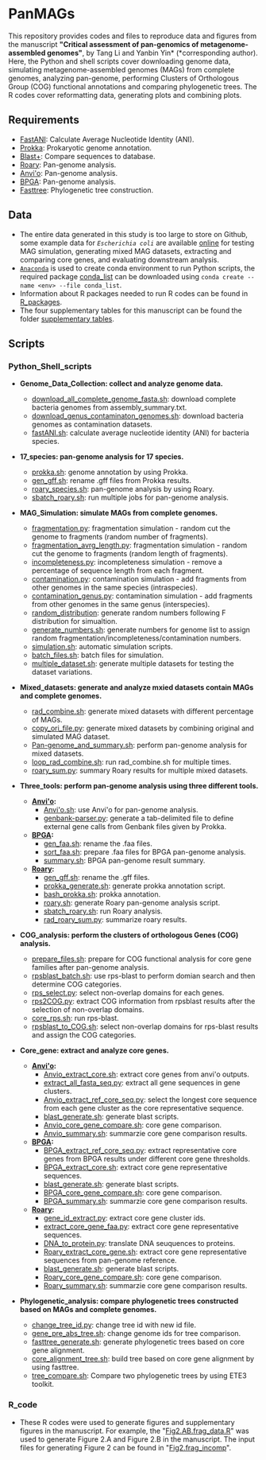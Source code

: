# PanMAGs
This repository provides codes and files to reproduce data and figures from the manuscript **"Critical assessment of pan-genomics of metagenome-assembled genomes"**, by Tang Li and Yanbin Yin* (*corresponding author). Here, the Python and shell scripts cover downloading genome data, simulating metagenome-assembled genomes (MAGs) from complete genomes, analyzing pan-genome, performing Clusters of Orthologous Group (COG) functional annotations and comparing phylogenetic trees. The R codes cover reformatting data, generating plots and combining plots. <br> 

## Requirements
* [FastANI](https://github.com/ParBLiSS/FastANI): Calculate Average Nucleotide Identity (ANI).
* [Prokka](https://github.com/tseemann/prokka): Prokaryotic genome annotation.
* [Blast+](https://github.com/ncbi/blast_plus_docs): Compare sequences to database.
* [Roary](https://github.com/sanger-pathogens/Roary): Pan-genome analysis.
* [Anvi'o](https://github.com/merenlab/anvio): Pan-genome analysis.
* [BPGA](https://github.com/jbadavis/bpga): Pan-genome analysis.
* [Fasttree](http://www.microbesonline.org/fasttree/): Phylogenetic tree construction.

## Data
* The entire data generated in this study is too large to store on Github, some example data for _`Escherichia coli`_ are available [online](https://bcb.unl.edu/PanMAGs/) for testing MAG simulation, generating mixed MAG datasets, extracting and comparing core genes, and evaluating downstream analysis.
* [`Anaconda`](https://www.anaconda.com/) is used to create conda environment to run Python scripts, the required package [conda_list](https://github.com/tli14/PanMAGs/blob/main/conda_list) can be downloaded using ```conda create --name <env> --file conda_list```.
* Information about R packages needed to run R codes can be found in [R_packages](https://github.com/tli14/PanMAGs/blob/main/R_packages).
* The four supplementary tables for this manuscript can be found the folder [supplementary tables](https://github.com/tli14/PanMAGs/tree/main/supplementary%20tables).

## Scripts
### Python_Shell_scripts
  - **Genome_Data_Collection: collect and analyze genome data.**
    - [download_all_complete_genome_fasta.sh](https://github.com/tli14/PanMAGs/blob/main/Python_Shell_scripts/1.Genome_Data_Collection/download_all_complete_genome_fasta.sh): download complete bacteria genomes from assembly_summary.txt.
    - [download_genus_contaminaton_genomes.sh](https://github.com/tli14/PanMAGs/blob/main/Python_Shell_scripts/1.Genome_Data_Collection/download_genus_contaminaton_genomes.sh): download bacteria genomes as contamination datasets.
    - [fastANI.sh](https://github.com/tli14/PanMAGs/blob/main/Python_Shell_scripts/1.Genome_Data_Collection/fastANI.sh): calculate average nucleotide identity (ANI) for bacteria species.<br> 

  - **17_species: pan-genome analysis for 17 species.**
    - [prokka.sh](https://github.com/tli14/PanMAGs/blob/main/Python_Shell_scripts/2.17_species/prokka.sh): genome annotation by using Prokka.
    - [gen_gff.sh](https://github.com/tli14/PanMAGs/blob/main/Python_Shell_scripts/2.17_species/gen_gff.sh): rename .gff files from Prokka results.
    - [roary_species.sh](https://github.com/tli14/PanMAGs/blob/main/Python_Shell_scripts/2.17_species/roary_species.sh): pan-genome analysis by using Roary.
    - [sbatch_roary.sh](https://github.com/tli14/PanMAGs/blob/main/Python_Shell_scripts/2.17_species/sbatch_roary.sh): run multiple jobs for pan-genome analysis.<br> 

  - **MAG_Simulation: simulate MAGs from complete genomes.**
    - [fragmentation.py](https://github.com/tli14/PanMAGs/blob/main/Python_Shell_scripts/3.MAG_Simulation/fragmentation.py): fragmentation simulation - random cut the genome to fragments (random number of fragments).
    - [fragmentation_avrg_length.py](https://github.com/tli14/PanMAGs/blob/main/Python_Shell_scripts/3.MAG_Simulation/fragmentation_avrg_length.py): fragmentation simulation - random cut the genome to fragments (random length of fragments).
    - [incompleteness.py](https://github.com/tli14/PanMAGs/blob/main/Python_Shell_scripts/3.MAG_Simulation/incompleteness.py): incompleteness simulation - remove a percentage of sequence length from each fragment.
    - [contamination.py](https://github.com/tli14/PanMAGs/blob/main/Python_Shell_scripts/3.MAG_Simulation/contamination.py): contamination simulation - add fragments from other genomes in the same species (intraspecies).
    - [contamination_genus.py](https://github.com/tli14/PanMAGs/blob/main/Python_Shell_scripts/3.MAG_Simulation/contamination_genus.py): contamination simulation - add fragments from other genomes in the same genus (interspecies).
    - [random_distribution](https://github.com/tli14/PanMAGs/tree/main/Python_Shell_scripts/3.MAG_Simulation/random_distribution): generate random numbers following F distribution for simualtion. 
    - [generate_numbers.sh](https://github.com/tli14/PanMAGs/blob/main/Python_Shell_scripts/3.MAG_Simulation/generate_numbers.sh): generate numbers for genome list to assign random fragmentation/incompleteness/contamination numbers.
    - [simulation.sh](https://github.com/tli14/PanMAGs/blob/main/Python_Shell_scripts/3.MAG_Simulation/simulation.sh): automatic simulation scripts.
    - [batch_files.sh](https://github.com/tli14/PanMAGs/blob/main/Python_Shell_scripts/3.MAG_Simulation/batch_files.sh): batch files for simulation.
    - [multiple_dataset.sh](https://github.com/tli14/PanMAGs/blob/main/Python_Shell_scripts/3.MAG_Simulation/multiple_dataset.sh): generate multiple datasets for testing the dataset variations.<br> 

  - **Mixed_datasets: generate and analyze mxied datasets contain MAGs and complete genomes.**
    - [rad_combine.sh](https://github.com/tli14/PanMAGs/blob/main/Python_Shell_scripts/4.Mixed_datasets/rad_combine.sh): generate mixed datasets with different percentage of MAGs.
    - [copy_ori_file.py](https://github.com/tli14/PanMAGs/blob/main/Python_Shell_scripts/4.Mixed_datasets/copy_ori_file.py): generate mixed datasets by combining original and simulated MAG dataset.
    - [Pan-genome_and_summary.sh](https://github.com/tli14/PanMAGs/blob/main/Python_Shell_scripts/4.Mixed_datasets/Pan-genome_and_summary.sh): perform pan-genome analysis for mixed datasets.
    - [loop_rad_combine.sh](https://github.com/tli14/PanMAGs/blob/main/Python_Shell_scripts/4.Mixed_datasets/loop_rad_combine.sh): run rad_combine.sh for multiple times.
    - [roary_sum.py](https://github.com/tli14/PanMAGs/blob/main/Python_Shell_scripts/4.Mixed_datasets/roary_sum.py): summary Roary results for multiple mixed datasets.<br> 

  - **Three_tools: perform pan-genome analysis using three different tools.**
    - **[Anvi'o](https://github.com/tli14/PanMAGs/tree/main/Python_Shell_scripts/5.Three_tools/Anvi'o):**
      - [Anvi'o.sh](https://github.com/tli14/PanMAGs/blob/main/Python_Shell_scripts/5.Three_tools/Anvi'o/Anvi'o.sh): use Anvi'o for pan-genome analysis.
      - [genbank-parser.py](https://github.com/tli14/PanMAGs/blob/main/Python_Shell_scripts/5.Three_tools/Anvi'o/genbank-parser.py): generate a tab-delimited file to define external gene calls from Genbank files given by Prokka.
    - **[BPGA](https://github.com/tli14/PanMAGs/tree/main/Python_Shell_scripts/5.Three_tools/BPGA):**
      - [gen_faa.sh](https://github.com/tli14/PanMAGs/blob/main/Python_Shell_scripts/5.Three_tools/BPGA/gen_faa.sh): rename the .faa files.
      - [sort_faa.sh](https://github.com/tli14/PanMAGs/blob/main/Python_Shell_scripts/5.Three_tools/BPGA/sort_faa.sh): prepare .faa files for BPGA pan-genome analysis.
      - [summary.sh](https://github.com/tli14/PanMAGs/blob/main/Python_Shell_scripts/5.Three_tools/BPGA/summary.sh): BPGA pan-genome result summary.
    - **[Roary](https://github.com/tli14/PanMAGs/tree/main/Python_Shell_scripts/5.Three_tools/Roary):**
      - [gen_gff.sh](https://github.com/tli14/PanMAGs/blob/main/Python_Shell_scripts/5.Three_tools/Roary/gen_gff.sh): rename the .gff files.
      - [prokka_generate.sh](https://github.com/tli14/PanMAGs/blob/main/Python_Shell_scripts/5.Three_tools/Roary/prokka_generate.sh): generate prokka annotation script.
      - [bash_prokka.sh](https://github.com/tli14/PanMAGs/blob/main/Python_Shell_scripts/5.Three_tools/Roary/bash_prokka.sh): prokka annotation.
      - [roary.sh](https://github.com/tli14/PanMAGs/blob/main/Python_Shell_scripts/5.Three_tools/Roary/roary.sh): generate Roary pan-genome analysis script.
      - [sbatch_roary.sh](https://github.com/tli14/PanMAGs/blob/main/Python_Shell_scripts/5.Three_tools/Roary/sbatch_roary.sh): run Roary analysis.
      - [rad_roary_sum.py](https://github.com/tli14/PanMAGs/blob/main/Python_Shell_scripts/5.Three_tools/Roary/rad_roary_sum.py): summarize roary results.<br>

  - **COG_analysis: perform the clusters of orthologous Genes (COG) analysis.**
    - [prepare_files.sh](https://github.com/tli14/PanMAGs/blob/main/Python_Shell_scripts/6.COG_analysis/prepare_files.sh): prepare for COG functional analysis for core gene families after pan-genome analysis.
    - [rpsblast_batch.sh](https://github.com/tli14/PanMAGs/blob/main/Python_Shell_scripts/6.COG_analysis/rpsblast_batch.sh): use rps-blast to perform domian search and then determine COG categories.
    - [rps_select.py](https://github.com/tli14/PanMAGs/blob/main/Python_Shell_scripts/6.COG_analysis/rps_select.py): select non-overlap domains for each genes.
    - [rps2COG.py](https://github.com/tli14/PanMAGs/blob/main/Python_Shell_scripts/6.COG_analysis/rps2COG.py): extract COG information from rpsblast results after the selection of non-overlap domains.
    - [core_rps.sh](https://github.com/tli14/PanMAGs/blob/main/Python_Shell_scripts/6.COG_analysis/core_rps.sh): run rps-blast.
    - [rpsblast_to_COG.sh](https://github.com/tli14/PanMAGs/blob/main/Python_Shell_scripts/6.COG_analysis/rpsblast_to_COG.sh): select non-overlap domains for rps-blast results and assign the COG categories.<br>

  - **Core_gene: extract and analyze core genes.**
    - **[Anvi'o](https://github.com/tli14/PanMAGs/tree/main/Python_Shell_scripts/7.Core_gene/Anvi'o):**
      - [Anvio_extract_core.sh](https://github.com/tli14/PanMAGs/blob/main/Python_Shell_scripts/7.Core_gene/Anvi'o/Anvio_extract_core.sh): extract core genes from anvi'o outputs.
      - [extract_all_fasta_seq.py](https://github.com/tli14/PanMAGs/blob/main/Python_Shell_scripts/7.Core_gene/Anvi'o/extract_all_fasta_seq.py): extract all gene sequences in gene clusters.
      - [Anvio_extract_ref_core_seq.py](https://github.com/tli14/PanMAGs/blob/main/Python_Shell_scripts/7.Core_gene/Anvi'o/Anvio_extract_ref_core_seq.py): select the longest core sequence from each gene cluster as the core representative sequence.
      - [blast_generate.sh](https://github.com/tli14/PanMAGs/blob/main/Python_Shell_scripts/7.Core_gene/Anvi'o/blast_generate.sh): generate blast scripts.
      - [Anvio_core_gene_compare.sh](https://github.com/tli14/PanMAGs/blob/main/Python_Shell_scripts/7.Core_gene/Anvi'o/Anvio_core_gene_compare.sh): core gene comparison.
      - [Anvio_summary.sh](https://github.com/tli14/PanMAGs/blob/main/Python_Shell_scripts/7.Core_gene/Anvi'o/Anvio_summary.sh): summarzie core gene comparison results.
    - **[BPGA](https://github.com/tli14/PanMAGs/tree/main/Python_Shell_scripts/7.Core_gene/BPGA):**
      - [BPGA_extract_ref_core_seq.py](https://github.com/tli14/PanMAGs/blob/main/Python_Shell_scripts/7.Core_gene/BPGA/BPGA_extract_ref_core_seq.py): extract representative core genes from BPGA results under different core gene thresholds.
      - [BPGA_extract_core.sh](https://github.com/tli14/PanMAGs/blob/main/Python_Shell_scripts/7.Core_gene/BPGA/BPGA_extract_core.sh): extract core gene representative sequences.
      - [blast_generate.sh](https://github.com/tli14/PanMAGs/blob/main/Python_Shell_scripts/7.Core_gene/BPGA/blast_generate.sh): generate blast scripts.
      - [BPGA_core_gene_compare.sh](https://github.com/tli14/PanMAGs/blob/main/Python_Shell_scripts/7.Core_gene/BPGA/BPGA_core_gene_compare.sh): core gene comparison.
      - [BPGA_summary.sh](https://github.com/tli14/PanMAGs/blob/main/Python_Shell_scripts/7.Core_gene/BPGA/BPGA_summary.sh): summarzie core gene comparison results.
    - **[Roary](https://github.com/tli14/PanMAGs/tree/main/Python_Shell_scripts/7.Core_gene/Roary):**
      - [gene_id_extract.py](https://github.com/tli14/PanMAGs/blob/main/Python_Shell_scripts/7.Core_gene/Roary/gene_id_extract.py): extract core gene cluster ids.
      - [extract_core_gene_faa.py](https://github.com/tli14/PanMAGs/blob/main/Python_Shell_scripts/7.Core_gene/Roary/extract_core_gene_faa.py): extract core gene representative sequences.
      - [DNA_to_protein.py](https://github.com/tli14/PanMAGs/blob/main/Python_Shell_scripts/7.Core_gene/Roary/DNA_to_protein.py): translate DNA seuquences to proteins.
      - [Roary_extract_core_gene.sh](https://github.com/tli14/PanMAGs/blob/main/Python_Shell_scripts/7.Core_gene/Roary/Roary_extract_core_gene.sh): extract core gene representative sequences from pan-genome reference.
      - [blast_generate.sh](https://github.com/tli14/PanMAGs/blob/main/Python_Shell_scripts/7.Core_gene/Roary/blast_generate.sh): generate blast scripts.
      - [Roary_core_gene_compare.sh](https://github.com/tli14/PanMAGs/blob/main/Python_Shell_scripts/7.Core_gene/Roary/Roary_core_gene_compare.sh): core gene comparison.
      - [Roary_summary.sh](https://github.com/tli14/PanMAGs/blob/main/Python_Shell_scripts/7.Core_gene/Roary/Roary_summary.sh): summarzie core gene comparison results.<br>

  - **Phylogenetic_analysis: compare phylogenetic trees constructed based on MAGs and complete genomes.**
    - [change_tree_id.py](https://github.com/tli14/PanMAGs/blob/main/Python_Shell_scripts/8.Phylogenetic_analysis/change_tree_id.py): change tree id with new id file.
    - [gene_pre_abs_tree.sh](https://github.com/tli14/PanMAGs/blob/main/Python_Shell_scripts/8.Phylogenetic_analysis/gene_pre_abs_tree.sh): change genome ids for tree comparison.
    - [fasttree_generate.sh](https://github.com/tli14/PanMAGs/blob/main/Python_Shell_scripts/8.Phylogenetic_analysis/fasttree_generate.sh): generate  phylogenetic trees based on core gene alignment.
    - [core_alignment_tree.sh](https://github.com/tli14/PanMAGs/blob/main/Python_Shell_scripts/8.Phylogenetic_analysis/core_alignment_tree.sh): build tree based on core gene alignment by using fasttree.
    - [tree_compare.sh](https://github.com/tli14/PanMAGs/blob/main/Python_Shell_scripts/8.Phylogenetic_analysis/tree_compare.sh): Compare two phylogenetic trees by using ETE3 toolkit.<br>

### R_code
* These R codes were used to generate figures and supplementary figures in the manuscript. For example, the "[Fig2.AB.frag_data.R](https://github.com/tli14/PanMAGs/blob/main/R_code/Fig2.AB.frag_data.R)" was used to generate Figure 2.A and Figure 2.B in the manuscript. The input files for generating Figure 2 can be found in "[Fig2.frag_incomp](https://github.com/tli14/PanMAGs/tree/main/R_code/Fig2.frag_incomp)". 
